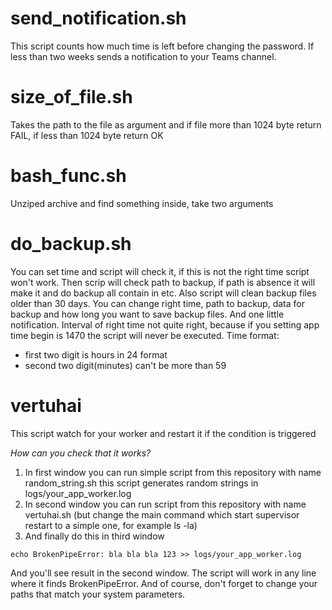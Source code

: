 # send_notification.sh
This script counts how much time is left before changing the password. If less than two weeks sends a notification to your Teams channel.

# size_of_file.sh
Takes the path to the file as argument and if file more than 1024 byte return FAIL, if less than 1024 byte return OK

# bash_func.sh
Unziped archive and find something inside, take two arguments

# do_backup.sh
You can set time and script will check it, if this is not the right time script won't work. Then scrip will check path to backup, if path is absence it will make it and do backup all contain in etc.
Also script will clean backup files older than 30 days.
You can change right time, path to backup, data for backup and how long you want to save backup files.
And one little notification. Interval of right time not quite right, because if you setting app time begin is 1470 the script will never be executed.
Time format:
- first two digit is hours in 24 format
- second two digit(minutes) can't be more than 59

# vertuhai
This script watch for your worker and restart it if the condition is triggered

*How can you check that it works?*
1. In first window you can run simple script from this repository with name random_string.sh this script generates random strings in logs/your_app_worker.log
2. In second window you can run script from this repository with name vertuhai.sh (but change the main command which start supervisor restart to a simple one, for example ls -la)
3. And finally do this in third window
```
echo BrokenPipeError: bla bla bla 123 >> logs/your_app_worker.log

```

And you'll see result in the second window. The script will work in any line where it finds BrokenPipeError.
And of course, don't forget to change your paths that match your system parameters.

